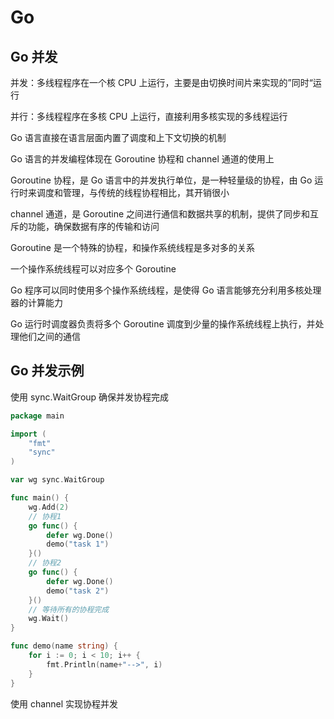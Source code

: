 # Go

## Go 并发

并发：多线程程序在一个核 CPU 上运行，主要是由切换时间片来实现的”同时“运行

并行：多线程程序在多核 CPU 上运行，直接利用多核实现的多线程运行

Go 语言直接在语言层面内置了调度和上下文切换的机制

Go 语言的并发编程体现在 Goroutine 协程和 channel 通道的使用上

Goroutine 协程，是 Go 语言中的并发执行单位，是一种轻量级的协程，由 Go 运行时来调度和管理，与传统的线程协程相比，其开销很小

channel 通道，是 Goroutine 之间进行通信和数据共享的机制，提供了同步和互斥的功能，确保数据有序的传输和访问

Goroutine 是一个特殊的协程，和操作系统线程是多对多的关系

一个操作系统线程可以对应多个 Goroutine

Go 程序可以同时使用多个操作系统线程，是使得 Go 语言能够充分利用多核处理器的计算能力

Go 运行时调度器负责将多个 Goroutine 调度到少量的操作系统线程上执行，并处理他们之间的通信

## Go 并发示例

使用 sync.WaitGroup 确保并发协程完成

```go
package main

import (
	"fmt"
	"sync"
)

var wg sync.WaitGroup

func main() {
	wg.Add(2)
	// 协程1
	go func() {
		defer wg.Done()
		demo("task 1")
	}()
	// 协程2
	go func() {
		defer wg.Done()
		demo("task 2")
	}()
	// 等待所有的协程完成
	wg.Wait()
}

func demo(name string) {
	for i := 0; i < 10; i++ {
		fmt.Println(name+"-->", i)
	}
}
```

使用 channel 实现协程并发
